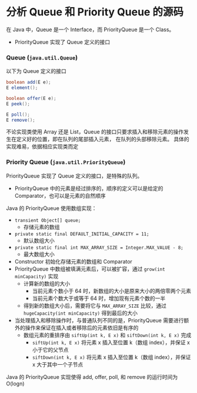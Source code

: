 # 分析 Queue 和 Priority Queue 的源码

在 Java 中，Queue 是一个 Interface，而 PriorityQueue 是一个 Class。
- PriorityQueue 实现了 Queue 定义的接口

### Queue (`java.util.Queue`)

以下为 Queue 定义的接口

```Java
boolean add(E e);
E element();

boolean offer(E e);
E peek();

E poll();
E remove();
```

不论实现类使用 Array 还是 List，Queue 的接口只要求插入和移除元素的操作发生在定义好的位置，即在队列的尾部插入元素， 在队列的头部移除元素。
具体的实现难易，依据相应实现类而定


### Priority Queue (`java.util.PriorityQueue`)

PriorityQueue 实现了 Queue 定义的接口，是特殊的队列。
- PriorityQueue 中的元素是经过排序的，顺序的定义可以是给定的 Comparator，也可以是元素的自然顺序

Java 的 PriorityQueue 使用数组实现：
- `transient Object[] queue;`
  - 存储元素的数组
- `private static final DEFAULT_INITIAL_CAPACITY = 11;`
  - 默认数组大小
- `private static final int MAX_ARRAY_SIZE = Integer.MAX_VALUE - 8;`
  - 最大数组大小
- Constructor 初始化存储元素的数组和 Comparator
- PriorityQueue 中数组被填满元素后，可以被扩容，通过 `grow(int minCapacity)` 实现
  - 计算新的数组的大小
    - 当前元素个数小于 64 时，新数组的大小是原来大小的两倍零两个元素
    - 当前元素个数大于或等于 64 时，增加现有元素个数的一半
  - 得到新的数组大小后，需要将它与 `MAX_ARRAY_SIZE` 比较，通过 `hugeCapacity(int minCapacity)` 得到最后的大小
- 当处理插入和移除操作时，与普通队列不同的是，PriorityQueue 需要进行额外的操作来保证在插入或者移除后的元素依旧是有序的
  - 数组元素的重排序由 `siftUp(int k, E x)` 和 `siftDown(int k, E x)` 完成
    - `siftUp(int k, E x)` 将元素 x 插入至位置 k（数组 index），并保证 x 小于它的父节点
    - `siftDown(int k, E x)` 将元素 x 插入至位置 k（数组 index），并保证 x 大于其中一个子节点

Java 的 PriorityQueue 实现使得 add, offer, poll, 和 remove 的运行时间为 O(logn)